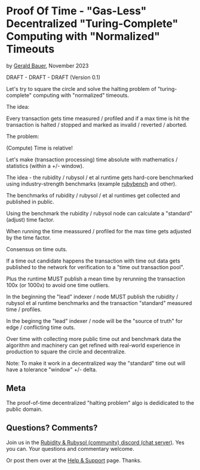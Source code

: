 # Proof Of Time  - "Gas-Less" Decentralized "Turing-Complete" Computing with "Normalized" Timeouts  

by [Gerald Bauer](https://github.com/geraldb),  November 2023


DRAFT - DRAFT - DRAFT  (Version 0.1)


Let's try to square the circle and solve the halting problem of "turing-complete" computing
with "normalized" timeouts.


The idea:

Every transaction gets time measured / profiled and if a max time is hit the transaction is halted / stopped and marked as invalid / reverted / aborted.


The problem:

(Compute) Time is relative!


Let's make (transaction processing) time absolute with mathematics / statistics (within a +/- window). 

The idea - the rubidity / rubysol / et al runtime gets hard-core benchmarked
using industry-strength benchmarks (example [rubybench](https://rubybench.org/) and other).

The benchmarks of rubidity / rubysol / et al runtimes 
get collected and published in public.


Using the benchmark the rubidity / rubysol node can calculate
a "standard" (adjust) time factor.

When running the time meassured / profiled for the max time
gets adjusted by the time factor.

Consensus on time outs.

If a time out candidate happens the transaction with time out data
gets published to the network for verification to a "time out transaction pool". 

Plus the runtime MUST publish a mean time 
by rerunning the transaction 100x (or 1000x) to avoid one time outliers.

In the beginning the "lead" indexer / node MUST publish the 
rubidity / rubysol et al runtime benchmarks and
the transaction "standard" measured time / profiles.  

In the beginng the "lead" indexer / node will be the "source of truth" 
for edge / conflicting time outs.  

Over time with collecting more public time out and benchmark data
the algorithm and machinery can get refined with real-world experience in production 
to square the circle and decentralize.


Note: To make it work in a decentralized way the "standard" time out
will have a tolerance "window" +/- delta. 





## Meta

The proof-of-time decentralized "halting problem" algo is dedidicated to the public domain.



## Questions? Comments?

Join us in the [Rubidity & Rubysol (community) discord (chat server)](https://discord.gg/3JRnDUap6y). Yes you can.
Your questions and commentary welcome.

Or post them over at the [Help & Support](https://github.com/geraldb/help) page. Thanks.

